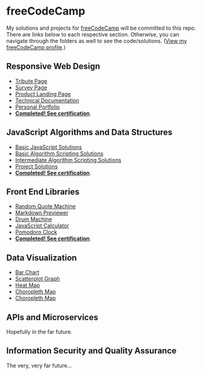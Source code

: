 # freeCodeCamp

My solutions and projects for [freeCodeCamp](https://freecodecamp.com) will be committed to this repo. There are links below to each respective section. Otherwise, you can navigate through the folders as well to see the code/solutions. ([View my freeCodeCamp profile](https://www.freecodecamp.org/louvang).)

## Responsive Web Design

- [Tribute Page](https://louvang.github.io/freeCodeCamp/1-responsive/tribute.html)
- [Survey Page](https://louvang.github.io/freeCodeCamp/1-responsive/survey.html)
- [Product Landing Page](https://louvang.github.io/freeCodeCamp/1-responsive/product.html)
- [Technical Documentation](https://louvang.github.io/freeCodeCamp/1-responsive/techdoc.html)
- [Personal Portfolio](https://louvang.github.io/freeCodeCamp/1-responsive/portfolio.html)
- [**Completed! See certification**](https://www.freecodecamp.org/certification/louvang/responsive-web-design).

## JavaScript Algorithms and Data Structures

- [Basic JavaScript Solutions](https://github.com/louvang/freeCodeCamp/blob/master/2-javascript/1-basic-javascript.md)
- [Basic Algorithm Scripting Solutions](https://github.com/louvang/freeCodeCamp/blob/master/2-javascript/2-basic-algorithm-scripting.md)
- [Intermediate Algorithm Scripting Solutions](https://github.com/louvang/freeCodeCamp/blob/master/2-javascript/3-intermediate-algorithm-scripting.md)
- [Project Solutions](https://github.com/louvang/freeCodeCamp/blob/master/2-javascript/4-projects.md)
- [**Completed! See certification**](https://www.freecodecamp.org/certification/louvang/javascript-algorithms-and-data-structures).

## Front End Libraries

- [Random Quote Machine](https://github.com/louvang/cyberpunk-quote-machine)
- [Markdown Previewer](https://github.com/louvang/markdown-previewer)
- [Drum Machine](https://github.com/louvang/drum-machine)
- [JavaScript Calculator](https://github.com/louvang/calculator)
- [Pomodoro Clock](https://github.com/louvang/pomodoro)
- [**Completed! See certification**](https://www.freecodecamp.org/certification/louvang/front-end-libraries).

## Data Visualization

- [Bar Chart](https://louvang.github.io/freeCodeCamp/4-data_visualization/1-barchart.html)
- [Scatterplot Graph](https://louvang.github.io/freeCodeCamp/4-data_visualization/2-scatterplot.html)
- [Heat Map](https://louvang.github.io/freeCodeCamp/4-data_visualization/3-heatmap.html)
- [Choropleth Map](https://louvang.github.io/freeCodeCamp/4-data_visualization/4-choropleth.html)
- [Choropleth Map](https://louvang.github.io/freeCodeCamp/4-data_visualization/5-treemap.html)

## APIs and Microservices

Hopefully in the far future.

## Information Security and Quality Assurance

The very, very far future...
